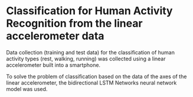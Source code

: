 # Classification for Human Activity Recognition from the linear accelerometer data

Data collection (training and test data) for the classification of human activity types (rest, walking, running) was collected using a linear accelerometer built into a smartphone.

To solve the problem of classification based on the data of the axes of the linear accelerometer, the bidirectional LSTM Networks neural network model was used.
